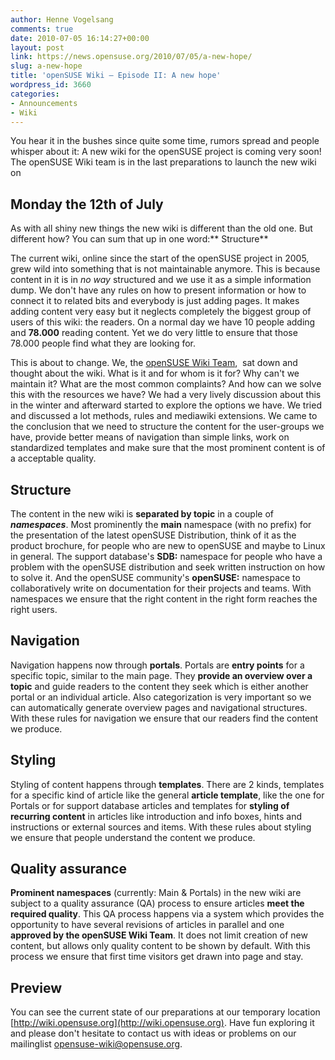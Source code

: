```yaml
---
author: Henne Vogelsang
comments: true
date: 2010-07-05 16:14:27+00:00
layout: post
link: https://news.opensuse.org/2010/07/05/a-new-hope/
slug: a-new-hope
title: 'openSUSE Wiki – Episode II: A new hope'
wordpress_id: 3660
categories:
- Announcements
- Wiki
---
```


You hear it in the bushes since quite some time, rumors spread and people whisper about it: A new wiki for the openSUSE project is coming very soon! The openSUSE Wiki team is in the last preparations to launch the new wiki on


## Monday the 12th of July


As with all shiny new things the new wiki is different than the old one. But different how? You can sum that up in one word:** Structure**

The current wiki, online since the start of the openSUSE project in 2005,  grew wild into something that is not maintainable anymore. This is because content in it is in _no way_ structured and we use it as a simple information dump. We don't have any rules on how to present information or how to connect it to related bits and everybody is just adding pages. It makes adding content very easy but it neglects completely the biggest group of users of this wiki: the readers. On a normal day we have 10 people adding and **78.000** reading content. Yet we do very little to ensure that those 78.000 people find what they are looking for.

This is about to change. We, the [openSUSE Wiki Team](http://wiki.opensuse.org/openSUSE:Wiki_team),  sat down and thought about the wiki. What is it and for whom is it for? Why can't we maintain it? What are the most common complaints? And how can we solve this with the resources we have? We had a very lively discussion about this in the winter and afterward started to explore the options we have. We tried and discussed a lot methods, rules and mediawiki extensions. We came to the conclusion that we need to structure the content for the user-groups we have, provide better means of navigation than simple links, work on standardized templates and make sure that the most prominent content is of a acceptable quality.


## Structure


The content in the new wiki is **separated by topic** in a couple of **_namespaces_**. Most prominently the **main** namespace (with no prefix) for the presentation of the latest openSUSE Distribution, think of it as the product brochure, for people who are new to openSUSE and maybe to Linux in general. The support database's **SDB:** namespace for people who have a problem with the openSUSE distribution and seek written instruction on how to solve it. And the openSUSE community's **openSUSE:** namespace to collaboratively write on documentation for their projects and teams. With namespaces we ensure that the right content in the right form reaches the right users.


## Navigation


Navigation happens now through **portals**. Portals are **entry points** for a specific topic, similar to the main page. They **provide an overview over a topic** and guide readers to the content they seek which is either another portal or an individual article. Also categorization is very important so we can automatically generate overview pages and navigational structures. With these rules for navigation we ensure that our readers find the content we produce.


## Styling


Styling of content happens through **templates**. There are 2 kinds, templates for a specific kind of article like the general **article template**, like the one for Portals or for support database articles and templates for **styling of recurring content** in articles like introduction and info boxes, hints and instructions or external sources and items. With these rules about styling we ensure that people understand the content we produce.


## Quality assurance


**Prominent namespaces** (currently: Main & Portals) in the new wiki are subject to a quality assurance (QA) process to ensure articles **meet the required quality**. This QA process happens via a system which provides the opportunity to have several revisions of articles in parallel and one **approved by the openSUSE Wiki Team**. It does not limit creation of new content, but allows only quality content to be shown by default. With this process we ensure that first time visitors get drawn into page and stay.


## Preview


You can see the current state of our preparations at our temporary location [http://wiki.opensuse.org](http://wiki.opensuse.org). Have fun exploring it and please don't hesitate to contact us with ideas or problems on our mailinglist [opensuse-wiki@opensuse.org](mailto:opensuse-wiki@opensuse.org ).
